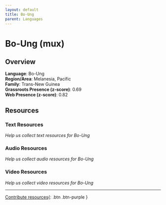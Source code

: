 ```yaml
---
layout: default
title: Bo-Ung
parent: Languages
---
```


# Bo-Ung (mux)

## Overview

**Language**: Bo-Ung  
**Region/Area**: Melanesia, Pacific  
**Family**: Trans-New Guinea  
**Grassroots Presence (z-score)**: 0.69  
**Web Presence (z-score)**: 0.82  

## Resources

### Text Resources
*Help us collect text resources for Bo-Ung*

### Audio Resources
*Help us collect audio resources for Bo-Ung*

### Video Resources
*Help us collect video resources for Bo-Ung*

---

[Contribute resources](https://forms.office.com/e/1SfLJx3u1r){: .btn .btn-purple }

